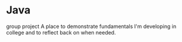 # Java
group project
A place to demonstrate fundamentals I'm developing in college and to reflect back on when needed.
